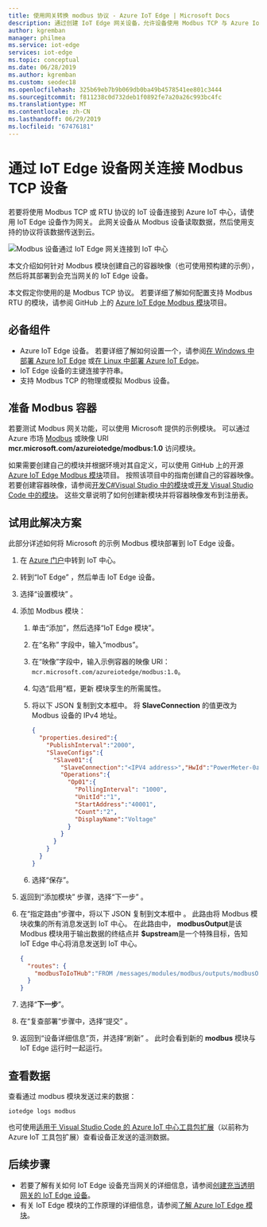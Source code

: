 ```yaml
---
title: 使用网关转换 modbus 协议 - Azure IoT Edge | Microsoft Docs
description: 通过创建 IoT Edge 网关设备，允许设备使用 Modbus TCP 与 Azure IoT 中心通信
author: kgremban
manager: philmea
ms.service: iot-edge
services: iot-edge
ms.topic: conceptual
ms.date: 06/28/2019
ms.author: kgremban
ms.custom: seodec18
ms.openlocfilehash: 325b69eb7b9b069db0ba49b4578541ee801c3444
ms.sourcegitcommit: f811238c0d732deb1f0892fe7a20a26c993bc4fc
ms.translationtype: MT
ms.contentlocale: zh-CN
ms.lasthandoff: 06/29/2019
ms.locfileid: "67476181"
---
```

# <a name="connect-modbus-tcp-devices-through-an-iot-edge-device-gateway"></a>通过 IoT Edge 设备网关连接 Modbus TCP 设备

若要将使用 Modbus TCP 或 RTU 协议的 IoT 设备连接到 Azure IoT 中心，请使用 IoT Edge 设备作为网关。 此网关设备从 Modbus 设备读取数据，然后使用支持的协议将该数据传送到云。

![Modbus 设备通过 IoT Edge 网关连接到 IoT 中心](./media/deploy-modbus-gateway/diagram.png)

本文介绍如何针对 Modbus 模块创建自己的容器映像（也可使用预构建的示例），然后将其部署到会充当网关的 IoT Edge 设备。

本文假定你使用的是 Modbus TCP 协议。 若要详细了解如何配置支持 Modbus RTU 的模块，请参阅 GitHub 上的 [Azure IoT Edge Modbus 模块](https://github.com/Azure/iot-edge-modbus)项目。

## <a name="prerequisites"></a>必备组件
* Azure IoT Edge 设备。 若要详细了解如何设置一个，请参阅[在 Windows 中部署 Azure IoT Edge](quickstart.md) 或[在 Linux 中部署 Azure IoT Edge](quickstart-linux.md)。
* IoT Edge 设备的主键连接字符串。
* 支持 Modbus TCP 的物理或模拟 Modbus 设备。

## <a name="prepare-a-modbus-container"></a>准备 Modbus 容器

若要测试 Modbus 网关功能，可以使用 Microsoft 提供的示例模块。 可以通过 Azure 市场 [Modbus](https://azuremarketplace.microsoft.com/en-us/marketplace/apps/microsoft_iot.edge-modbus?tab=Overview) 或映像 URI **mcr.microsoft.com/azureiotedge/modbus:1.0** 访问模块。

如果需要创建自己的模块并根据环境对其自定义，可以使用 GitHub 上的开源 [Azure IoT Edge Modbus 模块](https://github.com/Azure/iot-edge-modbus)项目。 按照该项目中的指南创建自己的容器映像。 若要创建容器映像，请参阅[开发C#Visual Studio 中的模块](how-to-visual-studio-develop-csharp-module.md)或[开发 Visual Studio Code 中的模块](how-to-vs-code-develop-module.md)。 这些文章说明了如何创建新模块并将容器映像发布到注册表。

## <a name="try-the-solution"></a>试用此解决方案

此部分详述如何将 Microsoft 的示例 Modbus 模块部署到 IoT Edge 设备。

1. 在 [Azure 门户](https://portal.azure.com/)中转到 IoT 中心。

2. 转到“IoT Edge”  ，然后单击 IoT Edge 设备。

3. 选择“设置模块”  。

4. 添加 Modbus 模块：

   1. 单击“添加”，然后选择“IoT Edge 模块”。  

   2. 在“名称”  字段中，输入“modbus”。

   3. 在“映像”字段中，输入示例容器的映像  URI：`mcr.microsoft.com/azureiotedge/modbus:1.0`。

   4. 勾选“启用”框，更新  模块孪生的所需属性。

   5. 将以下 JSON 复制到文本框中。 将 **SlaveConnection** 的值更改为 Modbus 设备的 IPv4 地址。

      ```JSON
      {
        "properties.desired":{
          "PublishInterval":"2000",
          "SlaveConfigs":{
            "Slave01":{
              "SlaveConnection":"<IPV4 address>","HwId":"PowerMeter-0a:01:01:01:01:01",
              "Operations":{
                "Op01":{
                  "PollingInterval": "1000",
                  "UnitId":"1",
                  "StartAddress":"40001",
                  "Count":"2",
                  "DisplayName":"Voltage"
                }
              }
            }
          }
        }
      }
      ```

   6. 选择“保存”。 

5. 返回到“添加模块”  步骤，选择“下一步”  。

7. 在“指定路由”步骤中，将以下 JSON 复制到文本框中  。 此路由将 Modbus 模块收集的所有消息发送到 IoT 中心。 在此路由中， **modbusOutput**是该 Modbus 模块用于输出数据的终结点并 **$upstream**是一个特殊目标，告知 IoT Edge 中心将消息发送到 IoT 中心。

   ```JSON
   {
     "routes": {
       "modbusToIoTHub":"FROM /messages/modules/modbus/outputs/modbusOutput INTO $upstream"
     }
   }
   ```

8. 选择“**下一步**”。

9. 在“复查部署”步骤中，选择“提交”   。

10. 返回到“设备详细信息”页，并选择“刷新”  。 此时会看到新的 **modbus** 模块与 IoT Edge 运行时一起运行。

## <a name="view-data"></a>查看数据
查看通过 modbus 模块发送过来的数据：
```cmd/sh
iotedge logs modbus
```

也可使用[适用于 Visual Studio Code 的 Azure IoT 中心工具包扩展](https://marketplace.visualstudio.com/items?itemName=vsciot-vscode.azure-iot-toolkit)（以前称为 Azure IoT 工具包扩展）查看设备正发送的遥测数据。

## <a name="next-steps"></a>后续步骤

- 若要了解有关如何 IoT Edge 设备充当网关的详细信息，请参阅[创建充当透明网关的 IoT Edge 设备](./how-to-create-transparent-gateway.md)。
- 有关 IoT Edge 模块的工作原理的详细信息，请参阅[了解 Azure IoT Edge 模块](iot-edge-modules.md)。
